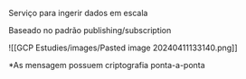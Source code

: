 Serviço para ingerir dados em escala

Baseado no padrão publishing/subscription

![[GCP Estudies/images/Pasted image 20240411133140.png]]

*As mensagem possuem criptografia ponta-a-ponta
